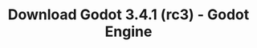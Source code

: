 ---
# Generated by /tools/generators/src/download_archive_generator !!! do not edit by hand !!!
title: 'Download Godot 3.4.1 (rc3) - Godot Engine'
type: 'download/archive'
name: '3.4.1'
flavor: 'rc3'
release_date: '2021-12-15T03:00:00-00:00'
release_notes: 'article/release-candidate-godot-3-4-1-rc-3/'
primaryPlatforms:
  - 'android.apk'
  - 'macos.universal'
  - 'windows.64'
  - 'linux_server.headless.64'
  - 'web'
  - 'templates'
links:
  android.apk:
    name: 'android.apk'
    title: 'Android'
    caption: 'Universal APK (ARM64 + ARMv7 + x86_64 + x86)'
    tags:
      - 'APK download'
      - 'ARM64/v7'
      - 'x86 (64 & 32 bit)'
    hosts:
      github_builds:
        regular: 'https://github.com/godotengine/godot-builds/releases/download/3.4.1-rc3/Godot_v3.4.1-rc3_android_editor.apk'
        mono: '#'
      github:
        regular: 'https://github.com/godotengine/godot/releases/download/3.4.1-rc3/Godot_v3.4.1-rc3_android_editor.apk'
        mono: '#'
  macos.universal:
    name: 'macos.universal'
    title: 'macOS'
    caption: 'Universal (x86_64 + Apple Silicon)'
    tags:
      - 'Intel/Apple Silicon'
      - '64 bit'
    hosts:
      github_builds:
        regular: 'https://github.com/godotengine/godot-builds/releases/download/3.4.1-rc3/Godot_v3.4.1-rc3_osx.universal.zip'
        mono: 'https://github.com/godotengine/godot-builds/releases/download/3.4.1-rc3/Godot_v3.4.1-rc3_mono_osx.universal.zip'
      github:
        regular: 'https://github.com/godotengine/godot/releases/download/3.4.1-rc3/Godot_v3.4.1-rc3_osx.universal.zip'
        mono: 'https://github.com/godotengine/godot/releases/download/3.4.1-rc3/Godot_v3.4.1-rc3_mono_osx.universal.zip'
  windows.64:
    name: 'windows.64'
    title: 'Windows'
    caption: 'Standard (x86_64)'
    tags:
      - '64 bit'
    hosts:
      github_builds:
        regular: 'https://github.com/godotengine/godot-builds/releases/download/3.4.1-rc3/Godot_v3.4.1-rc3_win64.exe.zip'
        mono: 'https://github.com/godotengine/godot-builds/releases/download/3.4.1-rc3/Godot_v3.4.1-rc3_mono_win64.zip'
      github:
        regular: 'https://github.com/godotengine/godot/releases/download/3.4.1-rc3/Godot_v3.4.1-rc3_win64.exe.zip'
        mono: 'https://github.com/godotengine/godot/releases/download/3.4.1-rc3/Godot_v3.4.1-rc3_mono_win64.zip'
  linux_server.headless.64:
    name: 'linux_server.headless.64'
    title: 'Linux Server'
    caption: 'Headless (x86_64)'
    tags:
      - '64 bit'
      - 'Headless'
    hosts:
      github_builds:
        regular: 'https://github.com/godotengine/godot-builds/releases/download/3.4.1-rc3/Godot_v3.4.1-rc3_linux_headless.64.zip'
        mono: 'https://github.com/godotengine/godot-builds/releases/download/3.4.1-rc3/Godot_v3.4.1-rc3_mono_linux_headless_64.zip'
      github:
        regular: 'https://github.com/godotengine/godot/releases/download/3.4.1-rc3/Godot_v3.4.1-rc3_linux_headless.64.zip'
        mono: 'https://github.com/godotengine/godot/releases/download/3.4.1-rc3/Godot_v3.4.1-rc3_mono_linux_headless_64.zip'
  web:
    name: 'web'
    title: 'Web editor'
    caption: ''
    tags:
      - 'Self-hosted'
      - 'Cross-platform'
    hosts:
      github_builds:
        regular: 'https://github.com/godotengine/godot-builds/releases/download/3.4.1-rc3/Godot_v3.4.1-rc3_web_editor.zip'
        mono: '#'
      github:
        regular: 'https://github.com/godotengine/godot/releases/download/3.4.1-rc3/Godot_v3.4.1-rc3_web_editor.zip'
        mono: '#'
  linux.64:
    name: 'linux.64'
    title: 'Linux'
    caption: 'Standard (x86_64)'
    tags:
      - '64 bit'
    hosts:
      github_builds:
        regular: 'https://github.com/godotengine/godot-builds/releases/download/3.4.1-rc3/Godot_v3.4.1-rc3_x11.64.zip'
        mono: 'https://github.com/godotengine/godot-builds/releases/download/3.4.1-rc3/Godot_v3.4.1-rc3_mono_x11_64.zip'
      github:
        regular: 'https://github.com/godotengine/godot/releases/download/3.4.1-rc3/Godot_v3.4.1-rc3_x11.64.zip'
        mono: 'https://github.com/godotengine/godot/releases/download/3.4.1-rc3/Godot_v3.4.1-rc3_mono_x11_64.zip'
  linux.32:
    name: 'linux.32'
    title: 'Linux'
    caption: 'Standard (x86)'
    tags:
      - '32 bit'
    hosts:
      github_builds:
        regular: 'https://github.com/godotengine/godot-builds/releases/download/3.4.1-rc3/Godot_v3.4.1-rc3_x11.32.zip'
        mono: 'https://github.com/godotengine/godot-builds/releases/download/3.4.1-rc3/Godot_v3.4.1-rc3_mono_x11_32.zip'
      github:
        regular: 'https://github.com/godotengine/godot/releases/download/3.4.1-rc3/Godot_v3.4.1-rc3_x11.32.zip'
        mono: 'https://github.com/godotengine/godot/releases/download/3.4.1-rc3/Godot_v3.4.1-rc3_mono_x11_32.zip'
  windows.32:
    name: 'windows.32'
    title: 'Windows'
    caption: 'Standard (x86)'
    tags:
      - '32 bit'
    hosts:
      github_builds:
        regular: 'https://github.com/godotengine/godot-builds/releases/download/3.4.1-rc3/Godot_v3.4.1-rc3_win32.exe.zip'
        mono: 'https://github.com/godotengine/godot-builds/releases/download/3.4.1-rc3/Godot_v3.4.1-rc3_mono_win32.zip'
      github:
        regular: 'https://github.com/godotengine/godot/releases/download/3.4.1-rc3/Godot_v3.4.1-rc3_win32.exe.zip'
        mono: 'https://github.com/godotengine/godot/releases/download/3.4.1-rc3/Godot_v3.4.1-rc3_mono_win32.zip'
  linux_server.64:
    name: 'linux_server.64'
    title: 'Linux Server'
    caption: 'Standard (x86_64)'
    tags:
      - '64 bit'
    hosts:
      github_builds:
        regular: 'https://github.com/godotengine/godot-builds/releases/download/3.4.1-rc3/Godot_v3.4.1-rc3_linux_server.64.zip'
        mono: 'https://github.com/godotengine/godot-builds/releases/download/3.4.1-rc3/Godot_v3.4.1-rc3_mono_linux_server_64.zip'
      github:
        regular: 'https://github.com/godotengine/godot/releases/download/3.4.1-rc3/Godot_v3.4.1-rc3_linux_server.64.zip'
        mono: 'https://github.com/godotengine/godot/releases/download/3.4.1-rc3/Godot_v3.4.1-rc3_mono_linux_server_64.zip'
  aar_library:
    name: 'aar_library'
    title: 'AAR library'
    caption: ''
    tags:
      - 'Android plugins'
      - 'Java'
      - 'Kotlin'
    hosts:
      github_builds:
        regular: 'https://github.com/godotengine/godot-builds/releases/download/3.4.1-rc3/godot-lib.3.4.1.rc3.release.aar'
        mono: 'https://github.com/godotengine/godot-builds/releases/download/3.4.1-rc3/godot-lib.3.4.1.rc3.mono.release.aar'
      github:
        regular: 'https://github.com/godotengine/godot/releases/download/3.4.1-rc3/godot-lib.3.4.1.rc3.release.aar'
        mono: 'https://github.com/godotengine/godot/releases/download/3.4.1-rc3/godot-lib.3.4.1.rc3.mono.release.aar'
  templates:
    name: 'templates'
    title: 'Export templates'
    caption: ''
    tags:
      - 'Used to export your games to all supported platforms'
    hosts:
      github_builds:
        regular: 'https://github.com/godotengine/godot-builds/releases/download/3.4.1-rc3/Godot_v3.4.1-rc3_export_templates.tpz'
        mono: 'https://github.com/godotengine/godot-builds/releases/download/3.4.1-rc3/Godot_v3.4.1-rc3_mono_export_templates.tpz'
      github:
        regular: 'https://github.com/godotengine/godot/releases/download/3.4.1-rc3/Godot_v3.4.1-rc3_export_templates.tpz'
        mono: 'https://github.com/godotengine/godot/releases/download/3.4.1-rc3/Godot_v3.4.1-rc3_mono_export_templates.tpz'
---